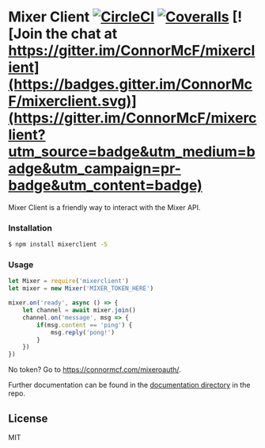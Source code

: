 # Mixer Client [![CircleCI](https://img.shields.io/circleci/project/github/ConnorMcF/mixerclient.svg)](https://circleci.com/gh/ConnorMcF/mixerclient) [![Coveralls](https://img.shields.io/coveralls/ConnorMcF/mixerclient.svg)](https://coveralls.io/github/ConnorMcF/mixerclient?branch=master) [![Join the chat at https://gitter.im/ConnorMcF/mixerclient](https://badges.gitter.im/ConnorMcF/mixerclient.svg)](https://gitter.im/ConnorMcF/mixerclient?utm_source=badge&utm_medium=badge&utm_campaign=pr-badge&utm_content=badge)

Mixer Client is a friendly way to interact with the Mixer API.

### Installation

```sh
$ npm install mixerclient -S
```

### Usage
```js
let Mixer = require('mixerclient')
let mixer = new Mixer('MIXER_TOKEN_HERE')

mixer.on('ready', async () => {
	let channel = await mixer.join()
	channel.on('message', msg => {
	    if(msg.content == 'ping') {
	        msg.reply('pong!')
        }
    })
})
```
No token? Go to https://connormcf.com/mixeroauth/.

Further documentation can be found in the [documentation directory](https://github.com/ConnorMcF/mixerclient/tree/master/docs) in the repo.

License
----

MIT
